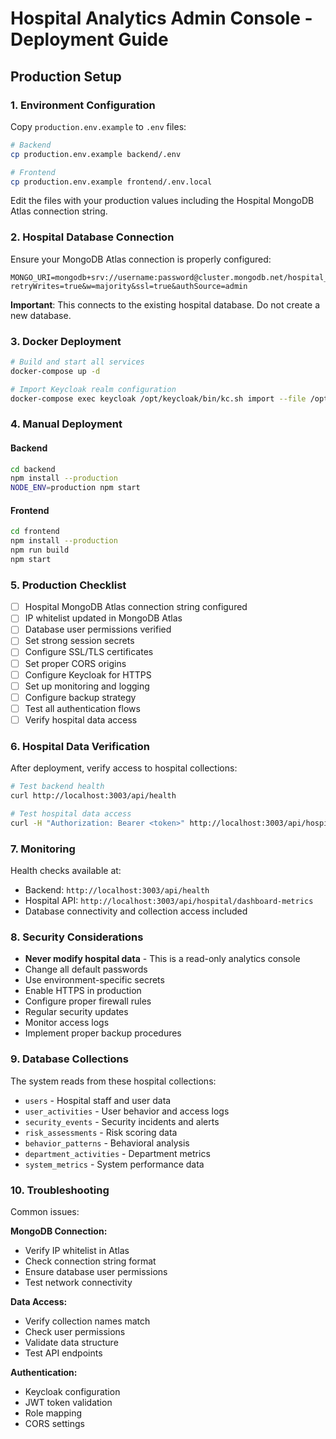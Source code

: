 # Hospital Analytics Admin Console - Deployment Guide

## Production Setup

### 1. Environment Configuration

Copy `production.env.example` to `.env` files:

```bash
# Backend
cp production.env.example backend/.env

# Frontend  
cp production.env.example frontend/.env.local
```

Edit the files with your production values including the Hospital MongoDB Atlas connection string.

### 2. Hospital Database Connection

Ensure your MongoDB Atlas connection is properly configured:

```env
MONGO_URI=mongodb+srv://username:password@cluster.mongodb.net/hospital_analytics?retryWrites=true&w=majority&ssl=true&authSource=admin
```

**Important**: This connects to the existing hospital database. Do not create a new database.

### 3. Docker Deployment

```bash
# Build and start all services
docker-compose up -d

# Import Keycloak realm configuration
docker-compose exec keycloak /opt/keycloak/bin/kc.sh import --file /opt/keycloak/data/import/demo-realm.json
```

### 4. Manual Deployment

#### Backend
```bash
cd backend
npm install --production
NODE_ENV=production npm start
```

#### Frontend
```bash
cd frontend
npm install --production
npm run build
npm start
```

### 5. Production Checklist

- [ ] Hospital MongoDB Atlas connection string configured
- [ ] IP whitelist updated in MongoDB Atlas
- [ ] Database user permissions verified
- [ ] Set strong session secrets
- [ ] Configure SSL/TLS certificates
- [ ] Set proper CORS origins
- [ ] Configure Keycloak for HTTPS
- [ ] Set up monitoring and logging
- [ ] Configure backup strategy
- [ ] Test all authentication flows
- [ ] Verify hospital data access

### 6. Hospital Data Verification

After deployment, verify access to hospital collections:

```bash
# Test backend health
curl http://localhost:3003/api/health

# Test hospital data access
curl -H "Authorization: Bearer <token>" http://localhost:3003/api/hospital/users?limit=5
```

### 7. Monitoring

Health checks available at:
- Backend: `http://localhost:3003/api/health`
- Hospital API: `http://localhost:3003/api/hospital/dashboard-metrics`
- Database connectivity and collection access included

### 8. Security Considerations

- **Never modify hospital data** - This is a read-only analytics console
- Change all default passwords
- Use environment-specific secrets
- Enable HTTPS in production
- Configure proper firewall rules
- Regular security updates
- Monitor access logs
- Implement proper backup procedures

### 9. Database Collections

The system reads from these hospital collections:
- `users` - Hospital staff and user data
- `user_activities` - User behavior and access logs
- `security_events` - Security incidents and alerts
- `risk_assessments` - Risk scoring data
- `behavior_patterns` - Behavioral analysis
- `department_activities` - Department metrics
- `system_metrics` - System performance data

### 10. Troubleshooting

Common issues:

**MongoDB Connection:**
- Verify IP whitelist in Atlas
- Check connection string format
- Ensure database user permissions
- Test network connectivity

**Data Access:**
- Verify collection names match
- Check user permissions
- Validate data structure
- Test API endpoints

**Authentication:**
- Keycloak configuration
- JWT token validation
- Role mapping
- CORS settings 